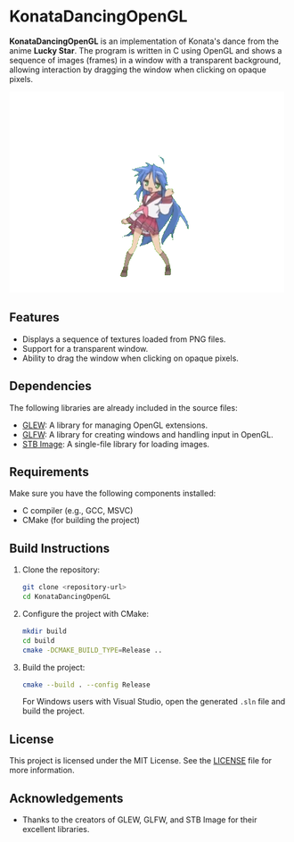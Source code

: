 # KonataDancingOpenGL

**KonataDancingOpenGL** is an implementation of Konata's dance from the anime **Lucky Star**. The program is written in C using OpenGL and shows a sequence of images (frames) in a window with a transparent background, allowing interaction by dragging the window when clicking on opaque pixels.

![image](https://github.com/LincolnCox29/KonataDancingOpenGL/blob/master/frames/frame_0135.png)

## Features

- Displays a sequence of textures loaded from PNG files.
- Support for a transparent window.
- Ability to drag the window when clicking on opaque pixels.

## Dependencies

The following libraries are already included in the source files:

- [GLEW](http://glew.sourceforge.net/): A library for managing OpenGL extensions.
- [GLFW](https://www.glfw.org/): A library for creating windows and handling input in OpenGL.
- [STB Image](https://github.com/nothings/stb): A single-file library for loading images.

## Requirements

Make sure you have the following components installed:

- C compiler (e.g., GCC, MSVC)
- CMake (for building the project)

## Build Instructions

1. Clone the repository:

   ```bash
   git clone <repository-url>
   cd KonataDancingOpenGL
   ```

2. Configure the project with CMake:

   ```bash
   mkdir build
   cd build
   cmake -DCMAKE_BUILD_TYPE=Release ..
   ```

3. Build the project:

   ```bash
   cmake --build . --config Release
   ```

   For Windows users with Visual Studio, open the generated `.sln` file and build the project.
    

## License
This project is licensed under the MIT License. See the [LICENSE](LICENSE) file for more information.

## Acknowledgements
- Thanks to the creators of GLEW, GLFW, and STB Image for their excellent libraries.
